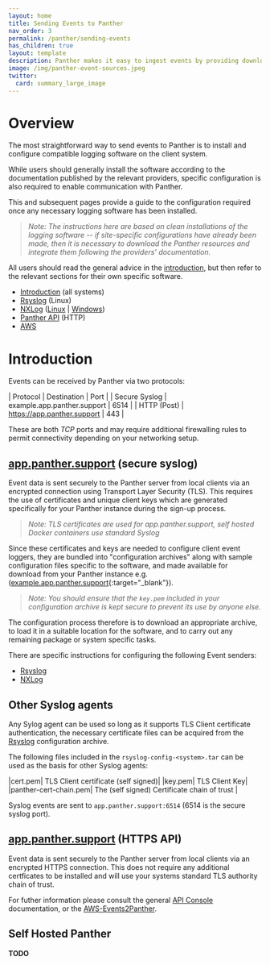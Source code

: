 ```yaml
---
layout: home
title: Sending Events to Panther
nav_order: 3
permalink: /panther/sending-events
has_children: true
layout: template
description: Panther makes it easy to ingest events by providing downloadable pre-configured configuration files for popular logging software such as Ryslog and NXLog
image: /img/panther-event-sources.jpeg
twitter:
  card: summary_large_image
---
```


# Overview

The most straightforward way to send events to Panther is to install
and configure compatible logging software on the client system.

While users should generally install the software according to the
documentation published by the relevant providers, specific
configuration is also required to enable communication with Panther.

This and subsequent pages provide a guide to the configuration required once any necessary
logging software has been installed. 

> _Note: The instructions here are based on clean installations of the logging software -- if site-specific configurations have already been made, then it is necessary to download the Panther resources and integrate them following the providers' documentation._

All users should read the general advice in the [introduction](#introduction), but then
refer to the relevant sections for their own specific software.

 * [Introduction](#introduction) (all systems)
 * [Rsyslog](./rsyslog.md#rsyslog-configuration) (Linux)
 * [NXLog](./nxlog.md) ([Linux](./nxlog.md#nxlog-configuration-linux) \| [Windows](./nxlog.md#nxlog-configuration-windows))
 * [Panther API](./panther-api.md) (HTTP)
 * [AWS](./aws.md)

# Introduction

Events can be received by Panther via two protocols:
 
| Protocol | Destination | Port |
| Secure Syslog | example.app.panther.support | 6514 |
| HTTP (Post) | https://app.panther.support | 443 |

These are both _TCP_ ports and may require additional firewalling rules to permit connectivity depending on your networking setup.


## [app.panther.support](https://app.panther.support) (secure syslog)

Event data is sent securely to the Panther server from local clients via an encrypted connection using Transport Layer Security (TLS). This requires the use of certificates and unique client keys which are generated specifically for your Panther instance during the sign-up process. 

> _Note: TLS certificates are used for app.panther.support, self hosted Docker containers use standard Syslog_

Since these certificates and keys are needed to configure client event loggers, they are bundled into "configuration archives" along with sample configuration files specific to the software, and made available for download from your Panther instance e.g. ([example.app.panther.support](https://app.panther.support){:target="_blank"}).

> _Note: You should ensure that the `key.pem` included in your configuration archive is kept secure to prevent its use by anyone else._

The configuration process therefore is to download an appropriate archive, to load it in a suitable location for the software, and to carry out any remaining package or system specific tasks.

There are specific instructions for configuring the following Event senders:

 - [Rsyslog](./rsyslog.md) 
 - [NXLog](./nxlog.md)

## Other Syslog agents 

Any Sylog agent can be used so long as it supports TLS Client certificate authentication, the necessary certificate files can be acquired from the [Rsyslog](./rsyslog.md) configuration archive.

The following files included in the `rsyslog-config-<system>.tar` can be used as the basis for other Syslog agents:

|cert.pem| TLS Client certificate (self signed)|
|key.pem| TLS Client Key|
|panther-cert-chain.pem| The (self signed) Certificate chain of trust |

Syslog events are sent to `app.panther.support:6514` (6514 is the secure syslog port).

## [app.panther.support](https://app.panther.support) (HTTPS API)

Event data is sent securely to the Panther server from local clients via an encrypted HTTPS connection.  This does not require any additional certficates to be installed and will use your systems standard TLS authority chain of trust.

For futher information please consult the general [API Console](../api/index.md) documentation, or the [AWS-Events2Panther](./aws.md). 


## Self Hosted Panther

**TODO**

